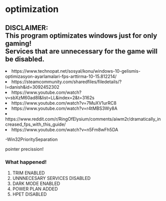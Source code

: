 # optimization

<h2>DISCLAIMER:<br>This program optimizates windows just for only gaming!<br>Services that are unnecessary for the game will be disabled.</h2>

<li>https://www.technopat.net/sosyal/konu/windows-10-gelismis-optimizasyon-ayarlamalari-fps-arttirma-10-15.812214/</li>
<li>https://steamcommunity.com/sharedfiles/filedetails/?l=danish&id=3092452302</li>

<li>https://www.youtube.com/watch?v=sbXzM60ad8I&list=LL&index=2&t=3162s</li>

<li>https://www.youtube.com/watch?v=7MuXV1urRC8</li>

<li>https://www.youtube.com/watch?v=r4tMBS3Wy8A</li>
<li>https://www.reddit.com/r/RingOfElysium/comments/aiwm2r/dramatically_increased_fps_with_this_guide/</li>
<li>https://www.youtube.com/watch?v=n5Fm8wFh5DA</li>

-Win32PrioritySeparation

pointer precission!

<h3>What happened!</h3>
<ol type="1">
  <li>TRIM ENABLED</li>
  <li>UNNNECESARY SERVICES DISABLED</li>
  <li>DARK MODE ENABLED</li>
  <li>POWER PLAN ADDED</li>
  <li>HPET DISABLED</li>
</ol>

